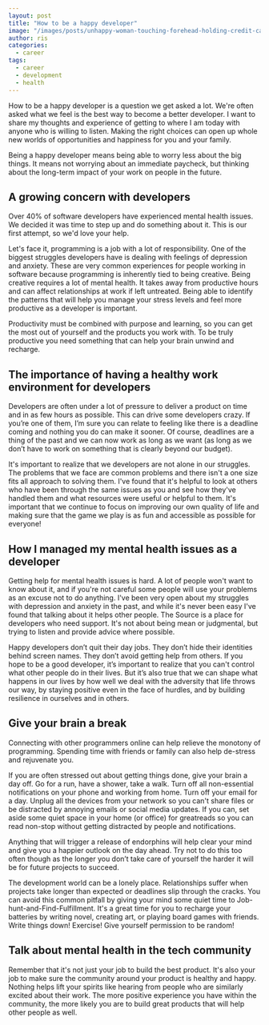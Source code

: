 ```yaml
---
layout: post
title: "How to be a happy developer"
image: "/images/posts/unhappy-woman-touching-forehead-holding-credit-card-reading-negative-news-in-letter-from-bank-about_t20_wLZgOV"
author: ris
categories:
  - career
tags:
  - career
  - development
  - health
---
```


How to be a happy developer is a question we get asked a lot. We're often asked what we feel is the best way to become a better developer. I want to share my thoughts and experience of getting to where I am today with anyone who is willing to listen. Making the right choices can open up whole new worlds of opportunities and happiness for you and your family.

Being a happy developer means being able to worry less about the big things. It means not worrying about an immediate paycheck, but thinking about the long-term impact of your work on people in the future. 

## A growing concern with developers

Over 40% of software developers have experienced mental health issues. We decided it was time to step up and do something about it. This is our first attempt, so we'd love your help.

Let's face it, programming is a job with a lot of responsibility. One of the biggest struggles developers have is dealing with feelings of depression and anxiety. These are very common experiences for people working in software because programming is inherently tied to being creative. Being creative requires a lot of mental health. It takes away from productive hours and can affect relationships at work if left untreated. Being able to identify the patterns that will help you manage your stress levels and feel more productive as a developer is important.

Productivity must be combined with purpose and learning, so you can get the most out of yourself and the products you work with. To be truly productive you need something that can help your brain unwind and recharge.

## The importance of having a healthy work environment for developers

Developers are often under a lot of pressure to deliver a product on time and in as few hours as possible. This can drive some developers crazy. If you’re one of them, I’m sure you can relate to feeling like there is a deadline coming and nothing you do can make it sooner. Of course, deadlines are a thing of the past and we can now work as long as we want (as long as we don’t have to work on something that is clearly beyond our budget).

It's important to realize that we developers are not alone in our struggles. The problems that we face are common problems and there isn't a one size fits all approach to solving them. I've found that it's helpful to look at others who have been through the same issues as you and see how they've handled them and what resources were useful or helpful to them. It's important that we continue to focus on improving our own quality of life and making sure that the game we play is as fun and accessible as possible for everyone!


## How I managed my mental health issues as a developer

Getting help for mental health issues is hard. A lot of people won't want to know about it, and if you're not careful some people will use your problems as an excuse not to do anything. I've been very open about my struggles with depression and anxiety in the past, and while it's never been easy I've found that talking about it helps other people. The Source is a place for developers who need support. It's not about being mean or judgmental, but trying to listen and provide advice where possible.

Happy developers don’t quit their day jobs. They don’t hide their identities behind screen names. They don’t avoid getting help from others. If you hope to be a good developer, it’s important to realize that you can't control what other people do in their lives. But it’s also true that we can shape what happens in our lives by how well we deal with the adversity that life throws our way, by staying positive even in the face of hurdles, and by building resilience in ourselves and in others.

## Give your brain a break

Connecting with other programmers online can help relieve the monotony of programming. Spending time with friends or family can also help de-stress and rejuvenate you.

If you are often stressed out about getting things done, give your brain a day off. Go for a run, have a shower, take a walk. Turn off all non-essential notifications on your phone and working from home. Turn off your email for a day. Unplug all the devices from your network so you can't share files or be distracted by annoying emails or social media updates. If you can, set aside some quiet space in your home (or office) for greatreads so you can read non-stop without getting distracted by people and notifications.

Anything that will trigger a release of endorphins will help clear your mind and give you a happier outlook on the day ahead. Try not to do this too often though as the longer you don’t take care of yourself the harder it will be for future projects to succeed.

The development world can be a lonely place. Relationships suffer when projects take longer than expected or deadlines slip through the cracks. You can avoid this common pitfall by giving your mind some quiet time to Job-hunt-and-Find-Fulfillment. It's a great time for you to recharge your batteries by writing novel, creating art, or playing board games with friends. Write things down! Exercise! Give yourself permission to be random!

## Talk about mental health in the tech community

Remember that it's not just your job to build the best product. It's also your job to make sure the community around your product is healthy and happy. Nothing helps lift your spirits like hearing from people who are similarly excited about their work. The more positive experience you have within the community, the more likely you are to build great products that will help other people as well.